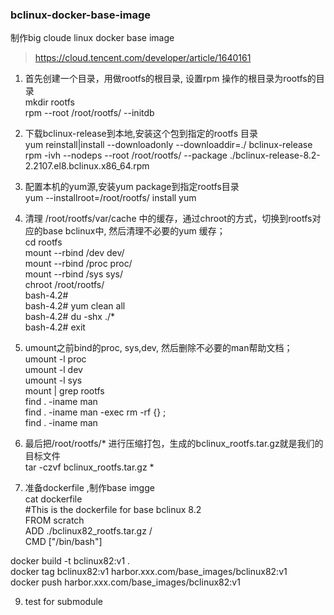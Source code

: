 ### bclinux-docker-base-image
制作big cloude linux docker base image

>https://cloud.tencent.com/developer/article/1640161
1. 首先创建一个目录，用做rootfs的根目录, 设置rpm 操作的根目录为rootfs的目录  
  mkdir rootfs  
  rpm --root  /root/rootfs/ --initdb  

2. 下载bclinux-release到本地,安装这个包到指定的rootfs 目录  
  yum reinstall|install --downloadonly --downloaddir=./ bclinux-release  
  rpm -ivh --nodeps --root /root/rootfs/  --package ./bclinux-release-8.2-2.2107.el8.bclinux.x86_64.rpm

3. 配置本机的yum源,安装yum package到指定rootfs目录  
  yum --installroot=/root/rootfs/  install yum

4. 清理 /root/rootfs/var/cache 中的缓存，通过chroot的方式，切换到rootfs对应的base bclinux中, 然后清理不必要的yum 缓存；  
  cd rootfs  
  mount --rbind /dev dev/  
  mount --rbind /proc proc/  
  mount --rbind /sys sys/  
  chroot /root/rootfs/  
    bash-4.2#  
    bash-4.2# yum clean all  
    bash-4.2# du -shx ./*  
    bash-4.2# exit  

6. umount之前bind的proc, sys,dev, 然后删除不必要的man帮助文档；  
  umount -l proc  
  umount -l dev  
  umount -l sys  
  mount | grep rootfs  
  find . -iname man  
  find . -iname man -exec rm -rf {} \;  
  find . -iname man

7. 最后把/root/rootfs/* 进行压缩打包，生成的bclinux_rootfs.tar.gz就是我们的目标文件  
  tar -czvf bclinux_rootfs.tar.gz   *   

8. 准备dockerfile ,制作base imgge  
  cat dockerfile  
  #This is the dockerfile for base bclinux 8.2  
  FROM scratch  
  ADD ./bclinux82_rootfs.tar.gz  /  
  CMD ["/bin/bash"]  

  docker build -t bclinux82:v1 .  
  docker tag bclinux82:v1 harbor.xxx.com/base_images/bclinux82:v1  
  docker push harbor.xxx.com/base_images/bclinux82:v1  

9. test for submodule
